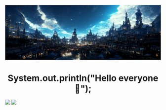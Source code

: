 <img src="https://github.com/Lawhoer/Lawhoer/blob/main/wsdfwef.jfif"> 
<h1 align="center"> System.out.println("Hello everyone 👋"); </h1>

<p>
  <img src="https://streak-stats.demolab.com?user=Lawhoer&theme=dracula" width="49%">
  <img src="https://github-readme-stats.vercel.app/api?username=Lawhoer&show_icons=true&theme=dracula" width="50%">
</p>





